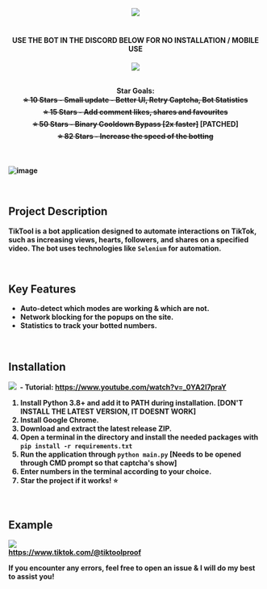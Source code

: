 


<p align="center">
  <img src="https://github.com/user-attachments/assets/840b1000-6035-40d2-8cff-4d6326dbb933"
</p>

<h1 align="center"></h1>
<h4 align="center">USE THE BOT IN THE DISCORD BELOW FOR NO INSTALLATION / MOBILE USE</h4>
<p align="center">
  <a href="https://discord.gg/DWNYCeXW8D"><img src="https://dcbadge.limes.pink/api/server/https://discord.gg/tiktool"></a><br><br>
</p>

<p align="center">
  <b>Star Goals:<br><s>⭐ 10 Stars - Small update - Better UI, Retry Captcha, Bot Statistics</s><br><s>⭐ 15 Stars - Add comment likes, shares and favourites</s><br><s>⭐ 50 Stars - Binary Cooldown Bypass [2x faster]</s> [PATCHED]<br><s>⭐ 82 Stars - Increase the speed of the botting</s></>
    <br>
</p>

<br>



![image](https://github.com/user-attachments/assets/73202867-9912-4c5f-b3b2-0a4ccee6d05e)






<br>


## Project Description

TikTool is a bot application designed to automate interactions on TikTok, such as increasing views, hearts, followers, and shares on a specified video. The bot uses technologies like `Selenium` for automation.

<br>

## Key Features

*   Auto-detect which modes are working & which are not.
*   Network blocking for the popups on the site.
*   Statistics to track your botted numbers.

<br>

## Installation

<img src="https://img.shields.io/badge/YouTube-%23FF0000.svg?logo=YouTube&logoColor=white">&nbsp; - Tutorial: https://www.youtube.com/watch?v=_0YA2l7praY

1. Install Python 3.8+ and add it to PATH during installation.   [DON'T INSTALL THE LATEST VERSION, IT DOESNT WORK]
2. Install Google Chrome.
3. Download and extract the latest release ZIP.
4. Open a terminal in the directory and install the needed packages with `pip install -r requirements.txt`
5. Run the application through `python main.py`   [Needs to be opened through CMD prompt so that captcha's show]
7. Enter numbers in the terminal according to your choice.
8. Star the project if it works! ⭐️
<br>
      
## Example<br>

<img src="https://github.com/user-attachments/assets/c6f0ae61-bc2e-4403-b068-bd7ca194c7b3"><br>
https://www.tiktok.com/@tiktoolproof<br>


If you encounter any errors, feel free to open an issue & I will do my best to assist you!
